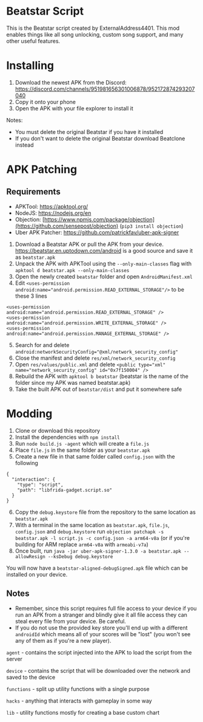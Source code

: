 # Beatstar Script

This is the Beatstar script created by ExternalAddress4401. This mod enables things like all song unlocking, custom song support, and many other useful features.

# Installing

1. Download the newest APK from the Discord: https://discord.com/channels/951981656301006878/952172874293207040
2. Copy it onto your phone
3. Open the APK with your file explorer to install it

Notes:

- You must delete the original Beatstar if you have it installed
- If you don't want to delete the original Beatstar download Beatclone instead

# APK Patching

## Requirements

- APKTool: https://apktool.org/
- NodeJS: https://nodejs.org/en
- Objection: [https://www.npmjs.com/package/objection](https://github.com/sensepost/objection) (`pip3 install objection`)
- Uber APK Patcher: https://github.com/patrickfav/uber-apk-signer

1. Download a Beatstar APK or pull the APK from your device. https://beatstar.en.uptodown.com/android is a good source and save it as `beatstar.apk`
2. Unpack the APK with APKTool using the `--only-main-classes` flag with `apktool d beatstar.apk --only-main-classes`
3. Open the newly created `beatstar` folder and open `AndroidManifest.xml`
4. Edit `<uses-permission android:name="android.permission.READ_EXTERNAL_STORAGE"/>` to be these 3 lines

```
<uses-permission android:name="android.permission.READ_EXTERNAL_STORAGE" />
<uses-permission android:name="android.permission.WRITE_EXTERNAL_STORAGE" />
<uses-permission android:name="android.permission.MANAGE_EXTERNAL_STORAGE" />
```

5. Search for and delete `android:networkSecurityConfig="@xml/network_security_config"`
6. Close the manifest and delete `res/xml/network_security_config`
7. Open `res/values/public.xml` and delete `<public type="xml" name="network_security_config" id="0x7f150004" />`
8. Rebuild the APK with `apktool b beatstar` (beatstar is the name of the folder since my APK was named beatstar.apk)
9. Take the built APK out of `beatstar/dist` and put it somewhere safe

# Modding

1. Clone or download this repository
2. Install the dependencies with `npm install`
3. Run `node build.js -agent` which will create a `file.js`
4. Place `file.js` in the same folder as your `beatstar.apk`
5. Create a new file in that same folder called `config.json` with the following

```
{
  "interaction": {
    "type": "script",
    "path": "libfrida-gadget.script.so"
  }
}
```

6. Copy the `debug.keystore` file from the repository to the same location as `beatstar.apk`
7. With a terminal in the same location as `beatstar.apk`, `file.js`, `config.json` and `debug.keystore` run `objection patchapk -s beatstar.apk -l script.js -c config.json -a arm64-v8a` (or if you're building for ARM replace `arm64-v8a` with `armeabi-v7a`)
8. Once built, run `java -jar uber-apk-signer-1.3.0 -a beatstar.apk --allowResign --ksDebug debug.keystore`

You will now have a `beatstar-aligned-debugSigned.apk` file which can be installed on your device.

## Notes

- Remember, since this script requires full file access to your device if you run an APK from a stranger and blindly give it all file access they can steal every file from your device. Be careful.
- If you do not use the provided key store you'll end up with a different `androidId` which means all of your scores will be "lost" (you won't see any of them as if you're a new player).

`agent` - contains the script injected into the APK to load the script from the server

`device` - contains the script that will be downloaded over the network and saved to the device

`functions` - split up utility functions with a single purpose

`hacks` - anything that interacts with gameplay in some way

`lib` - utility functions mostly for creating a base custom chart
